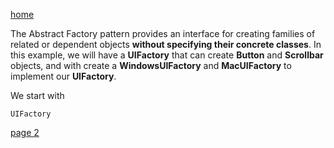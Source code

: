[home](./page01.md)

The Abstract Factory pattern provides an interface for creating families of related or dependent objects **without specifying their concrete classes**. In this example, we will have a **UIFactory** that can create **Button** and **Scrollbar** objects, and with create a **WindowsUIFactory** and **MacUIFactory** to implement our **UIFactory**.

We start with 

```
UIFactory
```
[page 2](./page02.md)

